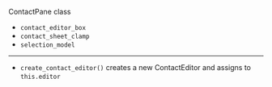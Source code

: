 ContactPane class
    
-   `contact_editor_box`
-   `contact_sheet_clamp`
-   `selection_model`

---

-   `create_contact_editor()` creates a new ContactEditor and assigns to `this.editor`
